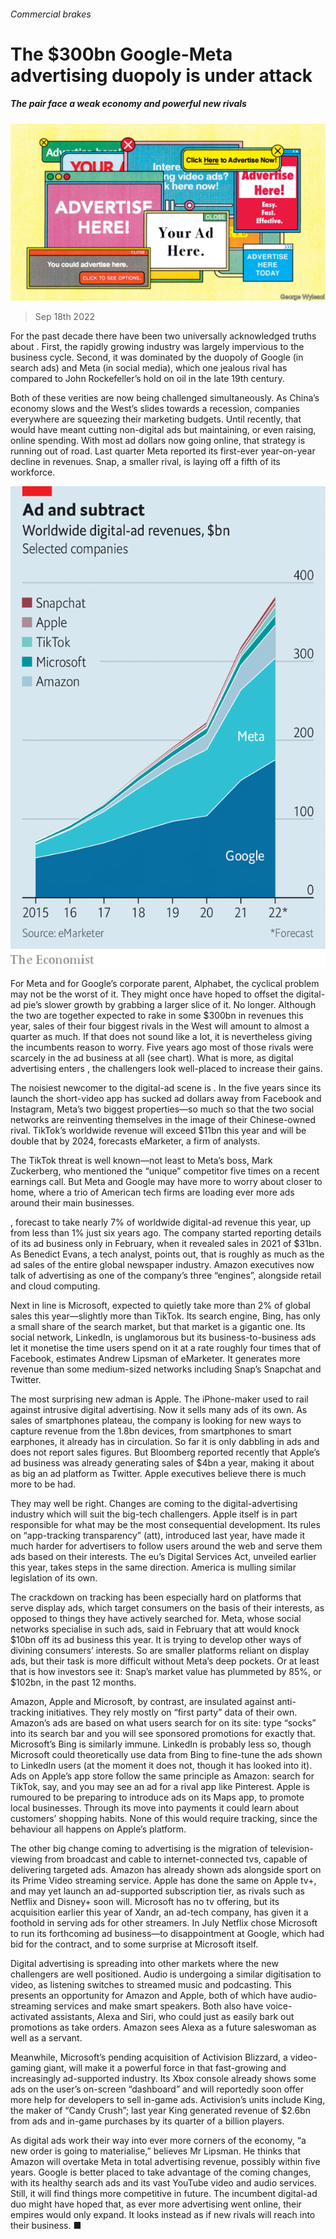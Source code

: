 ###### Commercial brakes

# The $300bn Google-Meta advertising duopoly is under attack 

##### The pair face a weak economy and powerful new rivals 

![image](images/20220924_WBD001.jpg) 

> Sep 18th 2022 

For the past decade there have been two universally acknowledged truths about . First, the rapidly growing industry was largely impervious to the business cycle. Second, it was dominated by the duopoly of Google (in search ads) and Meta (in social media), which one jealous rival has compared to John Rockefeller’s hold on oil in the late 19th century.

Both of these verities are now being challenged simultaneously. As China’s economy slows and the West’s slides towards a recession, companies everywhere are squeezing their marketing budgets. Until recently, that would have meant cutting non-digital ads but maintaining, or even raising, online spending. With most ad dollars now going online, that strategy is running out of road. Last quarter Meta reported its first-ever year-on-year decline in revenues. Snap, a smaller rival, is laying off a fifth of its workforce.

![image](images/20220924_WBC881.png) 


For Meta and for Google’s corporate parent, Alphabet, the cyclical problem may not be the worst of it. They might once have hoped to offset the digital-ad pie’s slower growth by grabbing a larger slice of it. No longer. Although the two are together expected to rake in some $300bn in revenues this year, sales of their four biggest rivals in the West will amount to almost a quarter as much. If that does not sound like a lot, it is nevertheless giving the incumbents reason to worry. Five years ago most of those rivals were scarcely in the ad business at all (see chart). What is more, as digital advertising enters , the challengers look well-placed to increase their gains.

The noisiest newcomer to the digital-ad scene is . In the five years since its launch the short-video app has sucked ad dollars away from Facebook and Instagram, Meta’s two biggest properties—so much so that the two social networks are reinventing themselves in the image of their Chinese-owned rival. TikTok’s worldwide revenue will exceed $11bn this year and will be double that by 2024, forecasts eMarketer, a firm of analysts.

The TikTok threat is well known—not least to Meta’s boss, Mark Zuckerberg, who mentioned the “unique” competitor five times on a recent earnings call. But Meta and Google may have more to worry about closer to home, where a trio of American tech firms are loading ever more ads around their main businesses.

, forecast to take nearly 7% of worldwide digital-ad revenue this year, up from less than 1% just six years ago. The company started reporting details of its ad business only in February, when it revealed sales in 2021 of $31bn. As Benedict Evans, a tech analyst, points out, that is roughly as much as the ad sales of the entire global newspaper industry. Amazon executives now talk of advertising as one of the company’s three “engines”, alongside retail and cloud computing.

Next in line is Microsoft, expected to quietly take more than 2% of global sales this year—slightly more than TikTok. Its search engine, Bing, has only a small share of the search market, but that market is a gigantic one. Its social network, LinkedIn, is unglamorous but its business-to-business ads let it monetise the time users spend on it at a rate roughly four times that of Facebook, estimates Andrew Lipsman of eMarketer. It generates more revenue than some medium-sized networks including Snap’s Snapchat and Twitter.

The most surprising new adman is Apple. The iPhone-maker used to rail against intrusive digital advertising. Now it sells many ads of its own. As sales of smartphones plateau, the company is looking for new ways to capture revenue from the 1.8bn devices, from smartphones to smart earphones, it already has in circulation. So far it is only dabbling in ads and does not report sales figures. But Bloomberg reported recently that Apple’s ad business was already generating sales of $4bn a year, making it about as big an ad platform as Twitter. Apple executives believe there is much more to be had.

They may well be right. Changes are coming to the digital-advertising industry which will suit the big-tech challengers. Apple itself is in part responsible for what may be the most consequential development. Its rules on “app-tracking transparency” (att), introduced last year, have made it much harder for advertisers to follow users around the web and serve them ads based on their interests. The eu’s Digital Services Act, unveiled earlier this year, takes steps in the same direction. America is mulling similar legislation of its own.

The crackdown on tracking has been especially hard on platforms that serve display ads, which target consumers on the basis of their interests, as opposed to things they have actively searched for. Meta, whose social networks specialise in such ads, said in February that att would knock $10bn off its ad business this year. It is trying to develop other ways of divining consumers’ interests. So are smaller platforms reliant on display ads, but their task is more difficult without Meta’s deep pockets. Or at least that is how investors see it: Snap’s market value has plummeted by 85%, or $102bn, in the past 12 months.

Amazon, Apple and Microsoft, by contrast, are insulated against anti-tracking initiatives. They rely mostly on “first party” data of their own. Amazon’s ads are based on what users search for on its site: type “socks” into its search bar and you will see sponsored promotions for exactly that. Microsoft’s Bing is similarly immune. LinkedIn is probably less so, though Microsoft could theoretically use data from Bing to fine-tune the ads shown to LinkedIn users (at the moment it does not, though it has looked into it). Ads on Apple’s app store follow the same principle as Amazon: search for TikTok, say, and you may see an ad for a rival app like Pinterest. Apple is rumoured to be preparing to introduce ads on its Maps app, to promote local businesses. Through its move into payments it could learn about customers’ shopping habits. None of this would require tracking, since the behaviour all happens on Apple’s platform.

The other big change coming to advertising is the migration of television-viewing from broadcast and cable to internet-connected tvs, capable of delivering targeted ads. Amazon has already shown ads alongside sport on its Prime Video streaming service. Apple has done the same on Apple tv+, and may yet launch an ad-supported subscription tier, as rivals such as Netflix and Disney+ soon will. Microsoft has no tv offering, but its acquisition earlier this year of Xandr, an ad-tech company, has given it a foothold in serving ads for other streamers. In July Netflix chose Microsoft to run its forthcoming ad business—to disappointment at Google, which had bid for the contract, and to some surprise at Microsoft itself.

Digital advertising is spreading into other markets where the new challengers are well positioned. Audio is undergoing a similar digitisation to video, as listening switches to streamed music and podcasting. This presents an opportunity for Amazon and Apple, both of which have audio-streaming services and make smart speakers. Both also have voice-activated assistants, Alexa and Siri, who could just as easily bark out promotions as take orders. Amazon sees Alexa as a future saleswoman as well as a servant.

Meanwhile, Microsoft’s pending acquisition of Activision Blizzard, a video-gaming giant, will make it a powerful force in that fast-growing and increasingly ad-supported industry. Its Xbox console already shows some ads on the user’s on-screen “dashboard” and will reportedly soon offer more help for developers to sell in-game ads. Activision’s units include King, the maker of “Candy Crush”; last year King generated revenue of $2.6bn from ads and in-game purchases by its quarter of a billion players.

As digital ads work their way into ever more corners of the economy, “a new order is going to materialise,” believes Mr Lipsman. He thinks that Amazon will overtake Meta in total advertising revenue, possibly within five years. Google is better placed to take advantage of the coming changes, with its healthy search ads and its vast YouTube video and audio services. Still, it will find things more competitive in future. The incumbent digital-ad duo might have hoped that, as ever more advertising went online, their empires would only expand. It looks instead as if new rivals will reach into their business. ■


